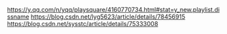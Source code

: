 https://y.qq.com/n/yqq/playsquare/4160770734.html#stat=y_new.playlist.dissname
https://blog.csdn.net/lyg5623/article/details/78456915
https://blog.csdn.net/sysstc/article/details/75333008
